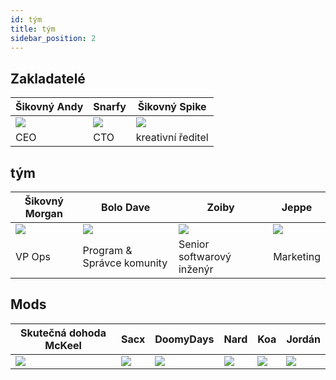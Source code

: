 ```yaml
---
id: tým
title: tým
sidebar_position: 2
---
```


## Zakladatelé

| Šikovný Andy            | Snarfy               | Šikovný Spike            |
| ----------------------- | -------------------- | ------------------------ |
| ![](/img/NiftyAndy.png) | ![](/img/snarfy.png) | ![](/img/NiftySpike.png) |
| CEO                     | CTO                  | kreativní ředitel        |

## tým

| Šikovný Morgan            | Bolo Dave                  | Zoiby                     | Jeppe               |
| ------------------------- | -------------------------- | ------------------------- | ------------------- |
| ![](/img/NiftyMorgan.png) | ![](/img/bolo.png)         | ![](/img/zoiby.png)       | ![](/img/jeppe.png) |
| VP Ops                    | Program & Správce komunity | Senior softwarový inženýr | Marketing           |

## Mods

| Skutečná dohoda McKeel | Sacx               | DoomyDays           | Nard               | Koa               | Jordán               |
| ---------------------- | ------------------ | ------------------- | ------------------ | ----------------- | -------------------- |
| ![](/img/realdeal.png) | ![](/img/sacx.png) | ![](/img/doomy.png) | ![](/img/nard.png) | ![](/img/koa.png) | ![](/img/jordan.png) |
